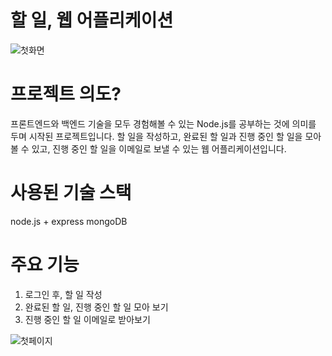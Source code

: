 # 할 일, 웹 어플리케이션
![첫화면](https://user-images.githubusercontent.com/96801244/163691420-22025bdd-3efa-4efd-9775-bb06f625048e.gif)


# 프로젝트 의도?
프론트엔드와 백엔드 기술을 모두 경험해볼 수 있는 Node.js를 공부하는 것에 의미를 두며 시작된 프로젝트입니다. 
할 일을 작성하고, 완료된 할 일과 진행 중인 할 일을 모아볼 수 있고, 진행 중인 할 일을 이메일로 보낼 수 있는 웹 어플리케이션입니다.

# 사용된 기술 스택
node.js + express
mongoDB

# 주요 기능
1. 로그인 후, 할 일 작성
2. 완료된 할 일, 진행 중인 할 일 모아 보기
3. 진행 중인 할 일 이메일로 받아보기


![첫페이지](https://user-images.githubusercontent.com/96801244/162608552-0a78e25e-d213-40e8-9e67-7bb916ec2529.png)
